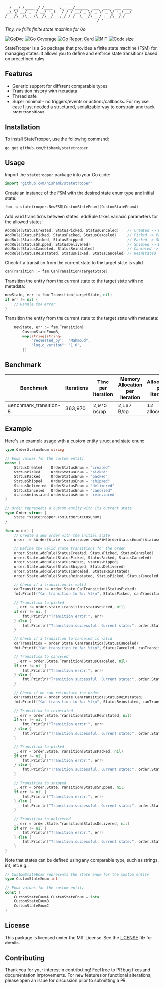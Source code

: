 ```
   ______       __        ______
  / __/ /____ _/ /____   /_  __/______  ___  ___  ___ ____
 _\ \/ __/ _ `/ __/ -_)   / / / __/ _ \/ _ \/ _ \/ -_) __/
/___/\__/\_,_/\__/\__/   /_/ /_/  \___/\___/ .__/\__/_/
                                          /_/
```

_Tiny, no frills finite state machine for Go_

[![GoDoc](https://godoc.org/github.com/hishamk/statetrooper?status.png)](https://pkg.go.dev/github.com/hishamk/statetrooper?tab=doc)
[![Go Coverage](https://github.com/hishamk/statetrooper/wiki/coverage.svg)](https://raw.githack.com/wiki/hishamk/statetrooper/coverage.html)
[![Go Report Card](https://goreportcard.com/badge/github.com/hishamk/statetrooper)](https://goreportcard.com/report/github.com/hishamk/statetrooper)
[![MIT](https://img.shields.io/github/license/hishamk/statetrooper)](https://img.shields.io/github/license/hishamk/statetrooper) ![Code size](https://img.shields.io/github/languages/code-size/hishamk/statetrooper)

StateTrooper is a Go package that provides a finite state machine (FSM) for managing states. It allows you to define and enforce state transitions based on predefined rules.

## Features

- Generic support for different comparable types
- Transition history with metadata
- Thread safe
- Super minimal - no triggers/events or actions/callbacks. For my use case I just needed a structured, serializable way to constrain and track state transitions.

## Installation

To install StateTrooper, use the following command:

```shell
go get github.com/hishamk/statetrooper
```

## Usage

Import the `statetrooper` package into your Go code:

```go
import "github.com/hishamk/statetrooper"
```

Create an instance of the FSM with the desired state enum type and initial state:

```go
fsm := statetrooper.NewFSM[CustomStateEnum](CustomStateEnumA)
```

Add valid transitions between states. AddRule takes variadic parameters for the allowed states:

```go
AddRule(StatusCreated, StatusPicked, StatusCanceled)    // Created -> Picked or Canceled
AddRule(StatusPicked, StatusPacked, StatusCanceled)     // Picked -> Packed or Canceled
AddRule(StatusPacked, StatusShipped)                    // Packed -> Shipped
AddRule(StatusShipped, StatusDelivered)                 // Shipped -> Delivered
AddRule(StatusCanceled, StatusReinstated)               // Canceled -> Reinstated
AddRule(StatusReinstated, StatusPicked, StatusCanceled) // Reinstated -> Picked or Canceled
```

Check if a transition from the current state to the target state is valid:

```go
canTransition := fsm.CanTransition(targetState)
```

Transition the entity from the current state to the target state with no metadata:

```go
newState, err := fsm.Transition(targetState, nil)
if err != nil {
    // Handle the error
}
```

Transition the entity from the current state to the target state with metadata:

```go
	newState, err := fsm.Transition(
		CustomStateEnumB,
		map[string]string{
			"requested_by":  "Mahmoud",
			"logic_version": "1.0",
		})
```

## Benchmark

| Benchmark              | Iterations | Time per Iteration | Memory Allocation per Iteration | Allocations per Iteration |
| ---------------------- | ---------- | ------------------ | ------------------------------- | ------------------------- |
| Benchmark_transition-8 | 363,970    | 2,975 ns/op        | 2,187 B/op                      | 12 allocs/op              |

## Example

Here's an example usage with a custom entity struct and state enum:

```go
type OrderStatusEnum string

// Enum values for the custom entity
const (
	StatusCreated    OrderStatusEnum = "created"
	StatusPicked     OrderStatusEnum = "picked"
	StatusPacked     OrderStatusEnum = "packed"
	StatusShipped    OrderStatusEnum = "shipped"
	StatusDelivered  OrderStatusEnum = "delivered"
	StatusCanceled   OrderStatusEnum = "canceled"
	StatusReinstated OrderStatusEnum = "reinstated"
)

// Order represents a custom entity with its current state
type Order struct {
	State *statetrooper.FSM[OrderStatusEnum]
}

func main() {
	// Create a new order with the initial state
	order := &Order{State: statetrooper.NewFSM[OrderStatusEnum](StatusCreated)}

	// Define the valid state transitions for the order
	order.State.AddRule(StatusCreated, StatusPicked, StatusCanceled)    // Created -> Picked or Canceled
	order.State.AddRule(StatusPicked, StatusPacked, StatusCanceled)     // Picked -> Packed or Canceled
	order.State.AddRule(StatusPacked, StatusShipped)                    // Packed -> Shipped
	order.State.AddRule(StatusShipped, StatusDelivered)                 // Shipped -> Delivered
	order.State.AddRule(StatusCanceled, StatusReinstated)               // Canceled -> Reinstated
	order.State.AddRule(StatusReinstated, StatusPicked, StatusCanceled) // Reinstated -> Picked or Canceled

	// Check if a transition is valid
	canTransition := order.State.CanTransition(StatusPicked)
	fmt.Printf("Can transition to %s: %t\n", StatusPicked, canTransition)

	// Transition to picked
	_, err := order.State.Transition(StatusPicked, nil)
	if err != nil {
		fmt.Println("Transition error:", err)
	} else {
		fmt.Println("Transition successful. Current state:", order.State.CurrentState())
	}

	// Check if a transition to canceled is valid
	canTransition = order.State.CanTransition(StatusCanceled)
	fmt.Printf("Can transition to %s: %t\n", StatusCanceled, canTransition)

	// Transition to canceled
	_, err = order.State.Transition(StatusCanceled, nil)
	if err != nil {
		fmt.Println("Transition error:", err)
	} else {
		fmt.Println("Transition successful. Current state:", order.State.CurrentState())
	}

	// Check if we can resinstate the order
	canTransition = order.State.CanTransition(StatusReinstated)
	fmt.Printf("Can transition to %s: %t\n", StatusReinstated, canTransition)

	// Transition to reinstated
	_, err = order.State.Transition(StatusReinstated, nil)
	if err != nil {
		fmt.Println("Transition error:", err)
	} else {
		fmt.Println("Transition successful. Current state:", order.State.CurrentState())
	}

	// Transition to picked
	_, err = order.State.Transition(StatusPacked, nil)
	if err != nil {
		fmt.Println("Transition error:", err)
	} else {
		fmt.Println("Transition successful. Current state:", order.State.CurrentState())
	}

	// Transition to shipped
	_, err = order.State.Transition(StatusShipped, nil)
	if err != nil {
		fmt.Println("Transition error:", err)
	} else {
		fmt.Println("Transition successful. Current state:", order.State.CurrentState())
	}

	// Transition to delivered
	_, err = order.State.Transition(StatusDelivered, nil)
	if err != nil {
		fmt.Println("Transition error:", err)
	} else {
		fmt.Println("Transition successful. Current state:", order.State.CurrentState())
	}
}

```

Note that states can be defined using any comparable type, such as strings, int, etc e.g.:

```go
// CustomStateEnum represents the state enum for the custom entity
type CustomStateEnum int

// Enum values for the custom entity
const (
	CustomStateEnumA CustomStateEnum = iota
	CustomStateEnumB
	CustomStateEnumC
)

```

## License

This package is licensed under the MIT License. See the [LICENSE](LICENSE.md) file for details.

## Contributing

Thank you for your interest in contributing! Feel free to PR bug fixes and documentation improvements. For new features or functional alterations, please open an issue for discussion prior to submitting a PR.

